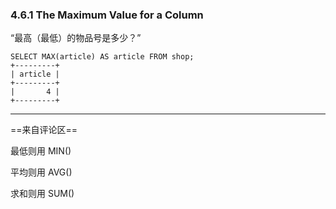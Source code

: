 ### 4.6.1 The Maximum Value for a Column

“最高（最低）的物品号是多少？”

```
SELECT MAX(article) AS article FROM shop;
+---------+
| article |
+---------+
|       4 |
+---------+
```

---

==来自评论区==

最低则用 MIN\(\)

平均则用 AVG\(\)

求和则用 SUM\(\)

